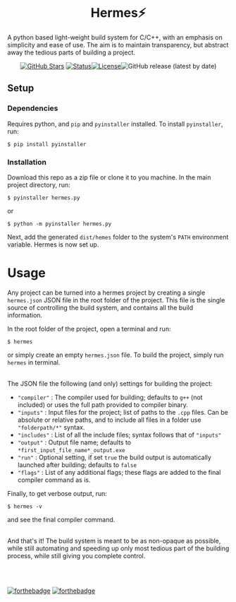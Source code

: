 
<h1 align = "center">Hermes⚡</h1>


A python based light-weight build system for C/C++, with an emphasis on simplicity and ease of use. The aim is to maintain transparency, but abstract away the tedious parts of building a project.


<div align = "center">

[![GitHub Stars](https://img.shields.io/github/stars/stealthypanda/hermes.svg)](https://github.com/stealthypanda/hermes/stargazers)
[![Status](https://img.shields.io/badge/status-active-success.svg)]()[![License](https://img.shields.io/badge/license-MIT-blue.svg)](/LICENSE)![GitHub release (latest by date)](https://img.shields.io/github/v/release/stealthypanda/hermes)

</div>

## Setup

### Dependencies

Requires python, and `pip` and `pyinstaller` installed. To install `pyinstaller`, run:
```
$ pip install pyinstaller
```

### Installation
Download this repo as a zip file or clone it to you machine. In the main project directory, run:
```
$ pyinstaller hermes.py
```
or
```
$ python -m pyinstaller hermes.py
```
Next, add the generated `dist/hemes` folder to the system's `PATH` environment variable. Hermes is now set up.


# Usage

Any project can be turned into a hermes project by creating a single `hermes.json` JSON file in the root folder of the project. This file is the single source of controlling the build system, and contains all the build information.

In the root folder of the project, open a terminal and run:
```
$ hermes
```
or simply create an empty `hermes.json` file. To build the project, simply run `hermes` in terminal.
<br>
<br>

The JSON file the following (and only) settings for building the project:

- `"compiler"` : The compiler used for building; defaults to `g++` (not included) or uses the full path provided to compiler binary.
- `"inputs"` : Input files for the project; list of paths to the `.cpp` files. Can be absolute or relative paths, and to include all files in a folder use `"folderpath/*"` syntax.
- `"includes"` : List of all the include files; syntax follows that of `"inputs"`
- `"output"` : Output file name; defaults to `*first_input_file_name*_output.exe`
- `"run"` : Optional setting, if set `true` the build output is automatically launched after building; defaults to `false`
- `"flags"` : List of any additional flags; these flags are added to the final compiler command as is.

Finally, to get verbose output, run:

```
$ hermes -v
```
and see the final compiler command.
<br>
<br>

And that's it! The build system is meant to be as non-opaque as possible, while still automating and speeding up only most tedious part of the building process, while still giving you complete control.



<br>
<br>

[![forthebadge](https://forthebadge.com/images/badges/built-with-love.svg)](https://forthebadge.com) [![forthebadge](https://forthebadge.com/images/badges/made-with-python.svg)](https://forthebadge.com)
